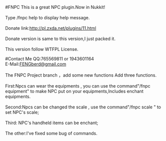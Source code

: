 
#FNPC
This is a great NPC plugin.Now in Nukkit!<br />
<br />
Type /fnpc help to display help message.<br />
<br />
Donate link:http://pl.zxda.net/plugins/11.html<br />
<br />
Donate version is same to this version,I just packed it.<br />
<br />
This version follow WTFPL License.<br />

#Contact Me
QQ:765569811 or 1943601164<br />
E-Mail:FENGberd@gmail.com<br />
<br />
The FNPC Project branch ，add some new functions Add three functions.<br />
<br />
First:Npcs can wear the equipments , you can use the command"/fnpc equipment" to make NPC put on your equipments,Includes enchant equipments.<br />
<br />
Second:Npcs can be changed the scale , use the command"/fnpc scale " to set NPC's scale;<br />
<br />
Third: NPC's handheld items can be enchant;<br />
<br />
The other:I've fixed some bug of commands.<br />
